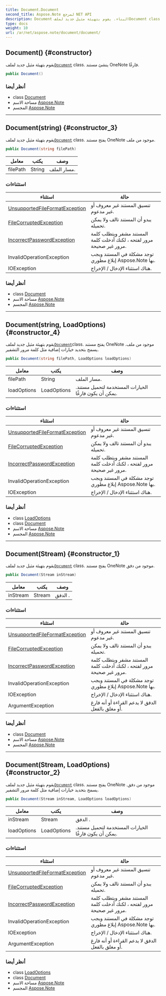 ```yaml
---
title: Document.Document
second_title: Aspose.Note لمرجع NET API
description: Document البناء. يقوم بتهيئة مثيل جديد لملفDocument class. ينشئ مستند OneNote فارغًا.
type: docs
weight: 10
url: /ar/net/aspose.note/document/document/
---
```

## Document() {#constructor}

يقوم بتهيئة مثيل جديد لملف[`Document`](../) class. ينشئ مستند OneNote فارغًا.

```csharp
public Document()
```

### أنظر أيضا

* class [Document](../)
* مساحة الاسم [Aspose.Note](../../document/)
* المجسم [Aspose.Note](../../../)

---

## Document(string) {#constructor_3}

يقوم بتهيئة مثيل جديد لملف[`Document`](../) class. يفتح مستند OneNote موجود من ملف.

```csharp
public Document(string filePath)
```

| معامل | يكتب | وصف |
| --- | --- | --- |
| filePath | String | مسار الملف. |

### استثناءات

| استثناء | حالة |
| --- | --- |
| [UnsupportedFileFormatException](../../unsupportedfileformatexception/) | تنسيق المستند غير معروف أو غير مدعوم. |
| [FileCorruptedException](../../filecorruptedexception/) | يبدو أن المستند تالف ولا يمكن تحميله. |
| [IncorrectPasswordException](../../incorrectpasswordexception/) | المستند مشفر ويتطلب كلمة مرور لفتحه ، لكنك أدخلت كلمة مرور غير صحيحة. |
| InvalidOperationException | توجد مشكلة في المستند ويجب إبلاغ مطوري Aspose.Note بها. |
| IOException | هناك استثناء الإدخال / الإخراج. |

### أنظر أيضا

* class [Document](../)
* مساحة الاسم [Aspose.Note](../../document/)
* المجسم [Aspose.Note](../../../)

---

## Document(string, LoadOptions) {#constructor_4}

يقوم بتهيئة مثيل جديد لملف[`Document`](../)class. يفتح مستند OneNote موجود من ملف. يسمح بتحديد خيارات إضافية مثل كلمة مرور التشفير.

```csharp
public Document(string filePath, LoadOptions loadOptions)
```

| معامل | يكتب | وصف |
| --- | --- | --- |
| filePath | String | مسار الملف. |
| loadOptions | LoadOptions | الخيارات المستخدمة لتحميل مستند. يمكن أن يكون فارغًا. |

### استثناءات

| استثناء | حالة |
| --- | --- |
| [UnsupportedFileFormatException](../../unsupportedfileformatexception/) | تنسيق المستند غير معروف أو غير مدعوم. |
| [FileCorruptedException](../../filecorruptedexception/) | يبدو أن المستند تالف ولا يمكن تحميله. |
| [IncorrectPasswordException](../../incorrectpasswordexception/) | المستند مشفر ويتطلب كلمة مرور لفتحه ، لكنك أدخلت كلمة مرور غير صحيحة. |
| InvalidOperationException | توجد مشكلة في المستند ويجب إبلاغ مطوري Aspose.Note بها. |
| IOException | هناك استثناء الإدخال / الإخراج. |

### أنظر أيضا

* class [LoadOptions](../../loadoptions/)
* class [Document](../)
* مساحة الاسم [Aspose.Note](../../document/)
* المجسم [Aspose.Note](../../../)

---

## Document(Stream) {#constructor_1}

يقوم بتهيئة مثيل جديد لملف[`Document`](../) class. يفتح مستند OneNote موجود من دفق.

```csharp
public Document(Stream inStream)
```

| معامل | يكتب | وصف |
| --- | --- | --- |
| inStream | Stream | الدفق . |

### استثناءات

| استثناء | حالة |
| --- | --- |
| [UnsupportedFileFormatException](../../unsupportedfileformatexception/) | تنسيق المستند غير معروف أو غير مدعوم. |
| [FileCorruptedException](../../filecorruptedexception/) | يبدو أن المستند تالف ولا يمكن تحميله. |
| [IncorrectPasswordException](../../incorrectpasswordexception/) | المستند مشفر ويتطلب كلمة مرور لفتحه ، لكنك أدخلت كلمة مرور غير صحيحة. |
| InvalidOperationException | توجد مشكلة في المستند ويجب إبلاغ مطوري Aspose.Note بها. |
| IOException | هناك استثناء الإدخال / الإخراج. |
| ArgumentException | الدفق لا يدعم القراءة أو أنه فارغ أو مغلق بالفعل. |

### أنظر أيضا

* class [Document](../)
* مساحة الاسم [Aspose.Note](../../document/)
* المجسم [Aspose.Note](../../../)

---

## Document(Stream, LoadOptions) {#constructor_2}

يقوم بتهيئة مثيل جديد لملف[`Document`](../) class. يفتح مستند OneNote موجود من دفق. يسمح بتحديد خيارات إضافية مثل كلمة مرور التشفير.

```csharp
public Document(Stream inStream, LoadOptions loadOptions)
```

| معامل | يكتب | وصف |
| --- | --- | --- |
| inStream | Stream | الدفق . |
| loadOptions | LoadOptions | الخيارات المستخدمة لتحميل مستند. يمكن أن يكون فارغًا. |

### استثناءات

| استثناء | حالة |
| --- | --- |
| [UnsupportedFileFormatException](../../unsupportedfileformatexception/) | تنسيق المستند غير معروف أو غير مدعوم. |
| [FileCorruptedException](../../filecorruptedexception/) | يبدو أن المستند تالف ولا يمكن تحميله. |
| [IncorrectPasswordException](../../incorrectpasswordexception/) | المستند مشفر ويتطلب كلمة مرور لفتحه ، لكنك أدخلت كلمة مرور غير صحيحة. |
| InvalidOperationException | توجد مشكلة في المستند ويجب إبلاغ مطوري Aspose.Note بها. |
| IOException | هناك استثناء الإدخال / الإخراج. |
| ArgumentException | الدفق لا يدعم القراءة أو أنه فارغ أو مغلق بالفعل. |

### أنظر أيضا

* class [LoadOptions](../../loadoptions/)
* class [Document](../)
* مساحة الاسم [Aspose.Note](../../document/)
* المجسم [Aspose.Note](../../../)


